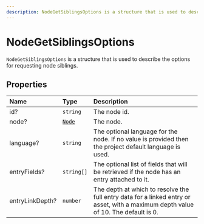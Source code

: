 ```yaml
---
description: NodeGetSiblingsOptions is a structure that is used to describe the options for requesting node siblings.
---
```


# NodeGetSiblingsOptions

`NodeGetSiblingsOptions` is a structure that is used to describe the options for requesting node siblings.

## Properties

| Name | Type | Description |
| :--- | :--- | :---------- |
| id? | `string` | The node id. |
| node? | [`Node`](node.md) | The node. |
| language? | `string` | The optional language for the node. If no value is provided then the project default language is used. |
| entryFields? | `string[]` | The optional list of fields that will be retrieved if the node has an entry attached to it. |
| entryLinkDepth? | `number` |The depth at which to resolve the full entry data for a linked entry or asset, with a maximum depth value of 10. The default is 0. |
